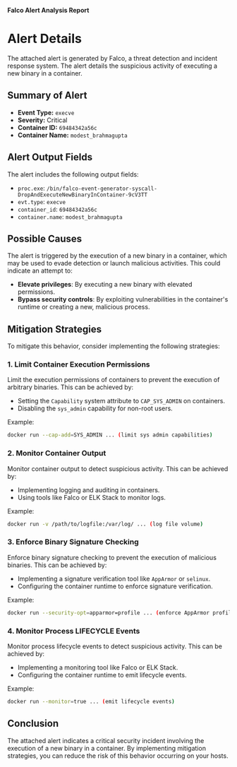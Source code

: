 **Falco Alert Analysis Report**

**Alert Details**
===============

The attached alert is generated by Falco, a threat detection and incident response system. The alert details the suspicious activity of executing a new binary in a container.

**Summary of Alert**
--------------------

*   **Event Type:** `execve`
*   **Severity:** Critical
*   **Container ID:** `69484342a56c`
*   **Container Name:** `modest_brahmagupta`

**Alert Output Fields**
------------------------

The alert includes the following output fields:

*   `proc.exe`: `/bin/falco-event-generator-syscall-DropAndExecuteNewBinaryInContainer-9cV3TT`
*   `evt.type`: `execve`
*   `container_id`: `69484342a56c`
*   `container.name`: `modest_brahmagupta`

**Possible Causes**
-------------------

The alert is triggered by the execution of a new binary in a container, which may be used to evade detection or launch malicious activities. This could indicate an attempt to:

*   **Elevate privileges**: By executing a new binary with elevated permissions.
*   **Bypass security controls**: By exploiting vulnerabilities in the container's runtime or creating a new, malicious process.

**Mitigation Strategies**
-------------------------

To mitigate this behavior, consider implementing the following strategies:

### 1. Limit Container Execution Permissions

Limit the execution permissions of containers to prevent the execution of arbitrary binaries. This can be achieved by:

*   Setting the `Capability` system attribute to `CAP_SYS_ADMIN` on containers.
*   Disabling the `sys_admin` capability for non-root users.

Example:
```bash
docker run --cap-add=SYS_ADMIN ... (limit sys admin capabilities)
```

### 2. Monitor Container Output

Monitor container output to detect suspicious activity. This can be achieved by:

*   Implementing logging and auditing in containers.
*   Using tools like Falco or ELK Stack to monitor logs.

Example:
```bash
docker run -v /path/to/logfile:/var/log/ ... (log file volume)
```

### 3. Enforce Binary Signature Checking

Enforce binary signature checking to prevent the execution of malicious binaries. This can be achieved by:

*   Implementing a signature verification tool like `AppArmor` or `selinux`.
*   Configuring the container runtime to enforce signature verification.

Example:
```bash
docker run --security-opt=apparmor=profile ... (enforce AppArmor profile)
```

### 4. Monitor Process LIFECYCLE Events

Monitor process lifecycle events to detect suspicious activity. This can be achieved by:

*   Implementing a monitoring tool like Falco or ELK Stack.
*   Configuring the container runtime to emit lifecycle events.

Example:
```bash
docker run --monitor=true ... (emit lifecycle events)
```

**Conclusion**
--------------

The attached alert indicates a critical security incident involving the execution of a new binary in a container. By implementing mitigation strategies, you can reduce the risk of this behavior occurring on your hosts.